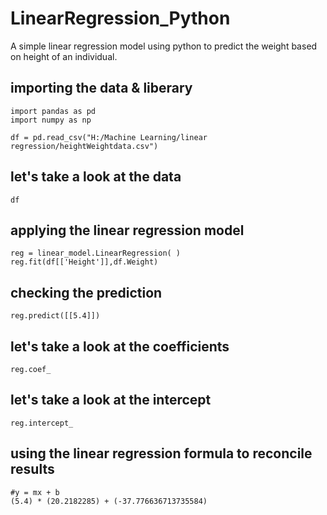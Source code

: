 # LinearRegression_Python
A simple linear regression model using python to predict the weight based on height of an individual.

## importing the data & liberary
```{python}
import pandas as pd
import numpy as np

df = pd.read_csv("H:/Machine Learning/linear regression/heightWeightdata.csv")
```

## let's take a look at the data
```{python}
df
```

## applying the linear regression model
```{python}
reg = linear_model.LinearRegression( )
reg.fit(df[['Height']],df.Weight)
```

## checking the prediction
```{python}
reg.predict([[5.4]])
```
## let's take a look at the coefficients
```{python}
reg.coef_
```

## let's take a look at the intercept
```{python}
reg.intercept_
```

## using the linear regression formula to reconcile results
```{python}
#y = mx + b
(5.4) * (20.2182285) + (-37.776636713735584)
```

